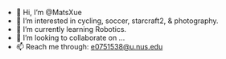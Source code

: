 - 👋 Hi, I’m @MatsXue
- 👀 I’m interested in cycling, soccer, starcraft2, & photography.
- 🌱 I’m currently learning Robotics.
- 💞️ I’m looking to collaborate on ...
- 📫 Reach me through: e0751538@u.nus.edu

<!---
MatsXue/MatsXue is a ✨ special ✨ repository because its `README.md` (this file) appears on your GitHub profile.
You can click the Preview link to take a look at your changes.
--->
